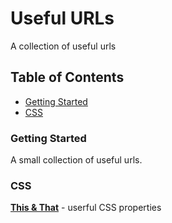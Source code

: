# Useful URLs
A collection of useful urls

## Table of Contents

- [Getting Started](#start)
- [CSS](#css)

### Getting Started
A small collection of useful urls.

### CSS
**[This & That](https://thisthat.dev/)** - userful CSS properties
